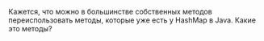 Кажется, что можно в большинстве собственных методов переиспользовать методы, которые уже есть у HashMap в Java. 
Какие это методы?